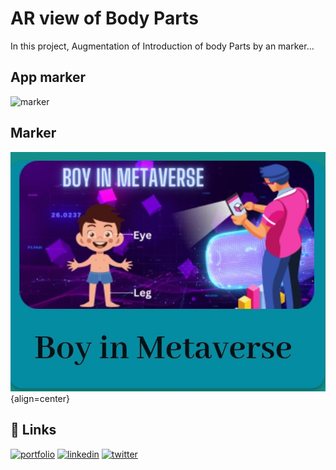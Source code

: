 
# AR view of Body Parts

In this project, Augmentation of Introduction of body Parts by an marker...


## App marker
![marker](<img src="https://drive.google.com/file/d/1i7dMh-VwrCooOj-qfzSrRbHLiOpn0KYi/view?usp=share_link" alt="alternatetext">)


## Marker

![](bodyparts.jpeg){align=center}


## 🔗 Links
[![portfolio](https://img.shields.io/badge/my_portfolio-000?style=for-the-badge&logo=ko-fi&logoColor=white)](https://katherineoelsner.com/)
[![linkedin](https://img.shields.io/badge/linkedin-0A66C2?style=for-the-badge&logo=linkedin&logoColor=white)](https://www.linkedin.com/)
[![twitter](https://img.shields.io/badge/twitter-1DA1F2?style=for-the-badge&logo=twitter&logoColor=white)](https://twitter.com/)

